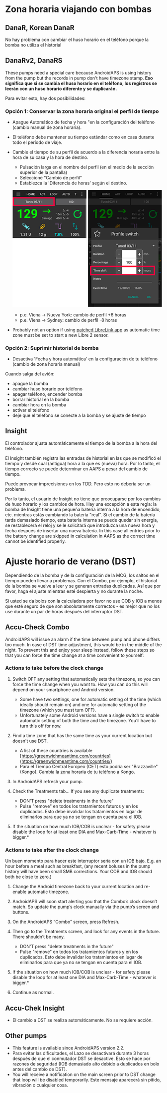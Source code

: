# Zona horaria viajando con bombas

## DanaR, Korean DanaR

No hay problema con cambiar el huso horario en el teléfono porque la bomba no utiliza el historial

## DanaRv2, DanaRS

These pumps need a special care because AndroidAPS is using history from the pump but the records in pump don't have timezone stamp. **Eso significa que si se cambia el huso horario en el teléfono, los registros se leerán con un huso horario diferente y se duplicarán.**

Para evitar esto, hay dos posibilidades:

### Opción 1: Conservar la zona horaria original el perfil de tiempo

* Apague Automático de fecha y hora "en la configuración del teléfono (cambio manual de zona horaria).
* El teléfono debe mantener su tiempo estándar como en casa durante todo el período de viaje.
* Cambie el tiempo de su perfil de acuerdo a la diferencia horaria entre la hora de su casa y la hora de destino.
   
   * Pulsación larga en el nombre del perfil (en el medio de la sección superior de la pantalla)
   * Seleccione "Cambio de perfil"
   * Establezca la 'Diferencia de horas' según el destino.
   
   ![Cambio de perfil con cambio de tiempo](../images/ProfileSwitchTimeShift2.png)
   
   * p.e. Viena -> Nueva York: cambio de perfil +6 horas
   * p.e. Viena -> Sydney: cambio de perfil -8 horas
* Probably not an option if using [patched LibreLink app](../Hardware/Libre2#time-zone-travelling) as automatic time zone must be set to start a new Libre 2 sensor.

### Opción 2: Suprimir historial de bomba

* Desactiva 'Fecha y hora automática' en la configuración de tu teléfono (cambio de zona horaria manual)

Cuando salga del avión:

* apague la bomba
* cambiar huso horario por teléfono
* apagar teléfono, encender bomba
* borrar historial en la bomba
* cambiar hora en la bomba
* activar el teléfono
* deje que el teléfono se conecte a la bomba y se ajuste de tiempo

## Insight

El controlador ajusta automáticamente el tiempo de la bomba a la hora del teléfono.

El Insight también registra las entradas de historial en las que se modificó el tiempo y desde cual (antigua) hora a la que es (nueva) hora. Por lo tanto, el tiempo correcto se puede determinar en AAPS a pesar del cambio de tiempo.

Puede provocar imprecisiones en los TDD. Pero esto no debería ser un problema.

Por lo tanto, el usuario de Insight no tiene que preocuparse por los cambios de huso horario y los cambios de hora. Hay una excepción a esta regla: la bomba de Insight tiene una pequeña batería interna a la hora de encendido, etc. mientras estás cambiando la batería "real". Si el cambio de la batería tarda demasiado tiempo, esta batería interna se puede quedar sin energía, se restablecerá el reloj y se le solicitará que introduzca una nueva hora y fecha después de insertar una nueva batería. In this case all entries prior to the battery change are skipped in calculation in AAPS as the correct time cannot be identified properly.

# Ajuste horario de verano (DST)

Dependiendo de la bomba y de la configuración de la MCG, los saltos en el tiempo pueden llevar a problemas. Con el Combo, por ejemplo, el historial de la bomba se vuelve a leer y se generan entradas duplicadas. Así que por favor, haga el ajuste mientras esté despierta y no durante la noche.

Si usted se da bolos con la calculadora por favor no use COB y IOB a menos que esté seguro de que son absolutamente correctos - es mejor que no los use durante un par de horas después del interruptor DST.

## Accu-Check Combo

AndroidAPS will issue an alarm if the time between pump and phone differs too much. In case of DST time adjustment, this would be in the middle of the night. To prevent this and enjoy your sleep instead, follow these steps so that you can force the time change at a time convenient to yourself:

### Actions to take before the clock change

1. Switch OFF any setting that automatically sets the timezone, so you can force the time change when you want to. How you can do this will depend on your smartphone and Android version.
   
   * Some have two settings, one for automatic setting of the time (which ideally should remain on) and one for automatic setting of the timezone (which you must turn OFF).
   * Unfortunately some Android versions have a single switch to enable automatic setting of both the time and the timezone. You’ll have to turn this off for now.

2. Find a time zone that has the same time as your current location but doesn't use DST.
   
   * A list of these countries is available [https://greenwichmeantime.com/countries](https://greenwichmeantime.com/countries/)
   * Para el Tiempo Central Europeo (CET) esto podría ser "Brazzaville" (Kongo). Cambia la zona horaria de tu teléfono a Kongo.

3. In AndroidAPS refresh your pump.

4. Check the Treatments tab... If you see any duplicate treatments:
   
   * DON'T press "delete treatments in the future"
   * Pulse "remove" en todos los tratamientos futuros y en los duplicados. Esto debe invalidar los tratamientos en lugar de eliminarlos para que ya no se tengan en cuenta para el IOB.

5. If the situation on how much IOB/COB is unclear - for safety please disable the loop for at least one DIA and Max-Carb-Time - whatever is bigger.*

### Actions to take after the clock change

Un buen momento para hacer este interruptor sería con un IOB bajo. E.g. an hour before a meal such as breakfast, (any recent boluses in the pump history will have been small SMB corrections. Your COB and IOB should both be close to zero.)

1. Change the Android timezone back to your current location and re-enable automatic timezone.
2. AndroidAPS will soon start alerting you that the Combo’s clock doesn’t match. So update the pump’s clock manually via the pump’s screen and buttons.
3. On the AndroidAPS “Combo” screen, press Refresh.
4. Then go to the Treatments screen, and look for any events in the future. There shouldn’t be many.
   
   * DON'T press "delete treatments in the future"
   * Pulse "remove" en todos los tratamientos futuros y en los duplicados. Esto debe invalidar los tratamientos en lugar de eliminarlos para que ya no se tengan en cuenta para el IOB.

5. If the situation on how much IOB/COB is unclear - for safety please disable the loop for at least one DIA and Max-Carb-Time - whatever is bigger.*

6. Continue as normal.

## Accu-Chek Insight

* El cambio a DST se realiza automáticamente. No se requiere acción.

## Other pumps

* This feature is available since AndroidAPS version 2.2.
* Para evitar las dificultades, el Lazo se desactivará durante 3 horas después de que el conmutador DST se desactive. Esto se hace por razones de seguridad (IOB demasiado alto debido a duplicados en bolo antes del cambio de DST).
* You will receive a notification on the main screen prior to DST change that loop will be disabled temporarily. Este mensaje aparecerá sin pitido, vibración o cualquier cosa.